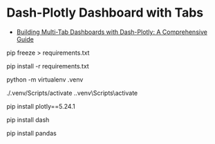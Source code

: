 # Dash-Plotly Dashboard with Tabs

* [Building Multi-Tab Dashboards with Dash-Plotly: A Comprehensive Guide](https://www.youtube.com/watch?v=lK-dTwy_-18)


pip freeze > requirements.txt

pip install -r requirements.txt


python -m virtualenv .venv

./.venv/Scripts/activate
.\.venv\Scripts\activate


pip install plotly==5.24.1

pip install dash

pip install pandas
